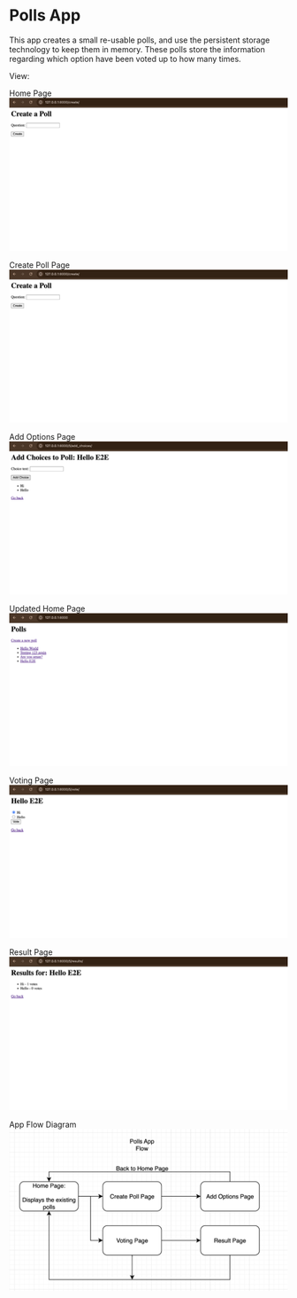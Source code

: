 # Polls App

This app creates a small re-usable polls, and use the persistent storage technology to keep them in memory.
These polls store the information regarding which option have been voted up to how many times.

View:

Home Page
![Home Page](./Images/image.png)

Create Poll Page
![Create Poll Page](./Images/image.png)

Add Options Page
![Add Options Page](./Images/image-1.png)

Updated Home Page
![Updated Home Page](./Images/image-2.png)

Voting Page
![Voting Page](./Images/image-3.png)

Result Page
![Result Page](./Images/image-4.png)


App Flow Diagram
![App Flow](./Images/image2.png)